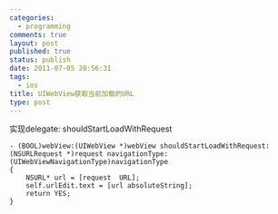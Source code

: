 ```yaml
--- 
categories: 
  - programming
comments: true
layout: post
published: true
status: publish
date: 2011-07-05 20:56:31
tags: 
  - ios
title: UIWebView获取当前加载的URL
type: post
---
```


实现delegate: shouldStartLoadWithRequest

```objc
- (BOOL)webView:(UIWebView *)webView shouldStartLoadWithRequest:(NSURLRequest *)request navigationType:(UIWebViewNavigationType)navigationType 
{
	NSURL* url = [request  URL];
	self.urlEdit.text = [url absoluteString];
	return YES;
}
```
